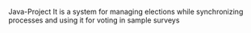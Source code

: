 Java-Project
It is a system for managing elections while synchronizing processes and using it for voting in sample surveys
